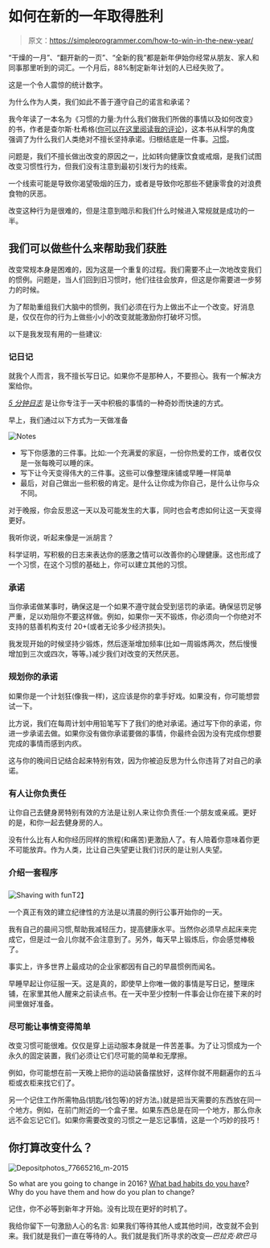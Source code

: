 # 如何在新的一年取得胜利

> 原文：<https://simpleprogrammer.com/how-to-win-in-the-new-year/>

“干燥的一月”、“翻开新的一页”、“全新的我”都是新年伊始你经常从朋友、家人和同事那里听到的词汇。一个月后，88%制定新年计划的人已经失败了。

这是一个令人震惊的统计数字。

为什么作为人类，我们如此不善于遵守自己的诺言和承诺？

我今年读了一本名为《习惯的力量:为什么我们做我们所做的事情以及如何改变》 的书，作者是查尔斯·杜希格([你可以在这里阅读我的评论](http://devangst.com/book-review-the-power-of-habit-why-we))，这本书从科学的角度强调了为什么我们人类绝对不擅长坚持承诺。归根结底是一件事。[习惯](https://simpleprogrammer.com/2014/01/02/habits-powerful-goals/)。

问题是，我们不擅长做出改变的原因之一，比如转向健康饮食或戒烟，是我们试图改变习惯性行为，但我们没有注意到最初引发行为的线索。

一个线索可能是导致你渴望吸烟的压力，或者是导致你吃那些不健康零食的对浪费食物的厌恶。

改变这种行为是很难的，但是注意到暗示和我们什么时候进入常规就是成功的一半。

## 我们可以做些什么来帮助我们获胜

改变常规本身是困难的，因为这是一个重复的过程。我们需要不止一次地改变我们的惯例。问题是，当人们回到旧习惯时，他们往往会放弃，但这是你需要进一步努力的时候。

为了帮助重组我们大脑中的惯例，我们必须在行为上做出不止一个改变。好消息是，仅仅在你的行为上做些小小的改变就能激励你打破坏习惯。

以下是我发现有用的一些建议:

### 记日记

就我个人而言，我不擅长写日记。如果你不是那种人，不要担心。我有一个解决方案给你。

[*5 分钟日志*](http://www.fiveminutejournal.com/) 是让你专注于一天中积极的事情的一种奇妙而快速的方式。

早上，我们通过以下方式为一天做准备

![Notes](img/d7e997a888ffe728dc85d913dc5f19ef.png)

*   写下你感激的三件事。比如:一个充满爱的家庭，一份你热爱的工作，或者仅仅是一张每晚可以睡的床。
*   写下让今天变得伟大的三件事。这些可以像整理床铺或早睡一样简单
*   最后，对自己做出一些积极的肯定。是什么让你成为你自己，是什么让你与众不同。

对于晚报，你会反思这一天以及可能发生的大事，同时也会考虑如何让这一天变得更好。

我听你说，听起来像是一派胡言？

科学证明，写积极的日志来表达你的感激之情可以改善你的心理健康。这也形成了一个习惯，在这个习惯的基础上，你可以建立其他的习惯。

### 承诺

当你承诺做某事时，确保这是一个如果不遵守就会受到惩罚的承诺。确保惩罚足够严重，足以劝阻你不要这样做。例如，如果你一天不锻炼，你必须向一个你绝对不支持的慈善机构支付 20+(或者无论多少经济损失)。

我发现开始的时候坚持少锻炼，然后逐渐增加频率(比如一周锻炼两次，然后慢慢增加到三次或四次，等等。)减少我们对改变的天然厌恶。

### 规划你的承诺

如果你是一个计划狂(像我一样)，这应该是你的拿手好戏。如果没有，你可能想尝试一下。

比方说，我们在每周计划中用铅笔写下了我们的绝对承诺。通过写下你的承诺，你进一步承诺去做。如果你没有做你承诺要做的事情，你最终会因为没有完成你想要完成的事情而感到内疚。

这与你的晚间日记结合起来特别有效，因为你被迫反思为什么你违背了对自己的承诺。

### 有人让你负责任

让你自己去健身房特别有效的方法是让别人来让你负责任:一个朋友或亲戚。更好的是，和你一起去健身房的人。

没有什么比有人和你经历同样的旅程(和痛苦)更激励人了。有人陪着你意味着你更不可能放弃。作为人类，比让自己失望更让我们讨厌的是让别人失望。

### 介绍一套程序

### 

![Shaving with fun](img/976f100a88eaafcd9728ab8f38ae6eb2.png)T2】

一个真正有效的建立纪律性的方法是以清晨的例行公事开始你的一天。

我有自己的晨间习惯,帮助我减轻压力，提高健康水平。当然你必须早点起床来完成它，但是过一会儿你就不会注意到了。另外，每天早上锻炼后，你会感觉棒极了。

事实上，许多世界上最成功的企业家都因有自己的早晨惯例而闻名。

早睡早起让你征服一天。这是真的，即使早上你唯一做的事情是写日记，整理床铺，在家里其他人醒来之前读点书。在一天中至少控制一件事会让你在接下来的时间里做好准备。

### 尽可能让事情变得简单

改变习惯可能很难。仅仅是穿上运动服本身就是一件苦差事。为了让习惯成为一个永久的固定装置，我们必须让它们尽可能的简单和无摩擦。

例如，你可能想在前一天晚上把你的运动装备摆放好，这样你就不用翻遍你的五斗柜或衣柜来找它们了。

另一个记住工作所需物品(钥匙/钱包等)的好方法。)就是把当天需要的东西放在同一个地方。例如，在前门附近的一个盒子里。如果东西总是在同一个地方，那么你永远不会忘记它们。如果你需要改变的习惯之一是忘记事情，这是一个巧妙的技巧！

## 你打算改变什么？

![Depositphotos_77665216_m-2015](img/b0927f5584b41fbc82b84b863f23774a.png)

So what are you going to change in 2016? [What bad habits do you have](http://www.amazon.com/exec/obidos/ASIN/B00PQJHIXM/makithecompsi-20)? Why do you have them and how do you plan to change?

记住，你不必等到新年才开始。没有比现在更好的时机了。

我给你留下一句激励人心的名言:
如果我们等待其他人或其他时间，改变就不会到来。我们就是我们一直在等待的人。我们就是我们所寻求的改变—*巴拉克·欧巴马*